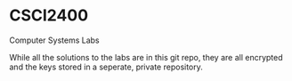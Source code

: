 # CSCI2400
Computer Systems Labs

While all the solutions to the labs are in this git repo, 
they are all encrypted and the keys stored in a seperate, private repository.

